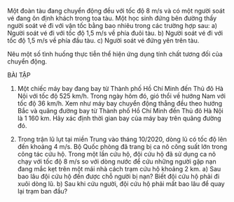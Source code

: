 Một đoàn tàu đang chuyển động đều với tốc độ 8 m/s và có một người soát vé đang ôn định khách trong toa tàu. Một học sinh đứng bên đường thấy người soát vé đi với vận tốc bằng bao nhiêu trong các trường hợp sau:
a) Người soát vé đi với tốc độ 1,5 m/s về phía đuôi tàu.
b) Người soát vé đi với tốc độ 1,5 m/s về phía đầu tàu.
c) Người soát vé đứng yên trên tàu.

Nêu một số tình huống thực tiễn thể hiện ứng dụng tính chất tương đối của chuyển động.

BÀI TẬP

1. Một chiếc máy bay đang bay từ Thành phố Hồ Chí Minh đến Thủ đô Hà Nội với tốc độ 525 km/h. Trong ngày hôm đó, gió thổi về hướng Nam với tốc độ 36 km/h. Xem như máy bay chuyển động thẳng đều theo hướng Bắc và quãng đường bay từ Thành phố Hồ Chí Minh đến Thủ đô Hà Nội là 1 160 km. Hãy xác định thời gian bay của máy bay trên quãng đường đó.

2. Trong trận lũ lụt tại miền Trung vào tháng 10/2020, dòng lũ có tốc độ lên đến khoảng 4 m/s. Bộ Quốc phòng đã trang bị ca nô công suất lớn trong công tác cứu hộ. Trong một lần cứu hộ, đội cứu hộ đã sử dụng ca nô chạy với tốc độ 8 m/s so với dòng nước để cứu những người gặp nạn đang mắc kẹt trên một mái nhà cách trạm cứu hộ khoảng 2 km.
a) Sau bao lâu đội cứu hộ đến được chỗ người bị nạn? Biết đội cứu hộ phải đi xuôi dòng lũ.
b) Sau khi cứu người, đội cứu hộ phải mất bao lâu để quay lại trạm ban đầu?